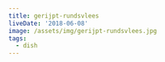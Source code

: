 ```yaml
---
title: gerijpt-rundsvlees
liveDate: '2018-06-08'
image: /assets/img/gerijpt-rundsvlees.jpg
tags:
  - dish
---
```


